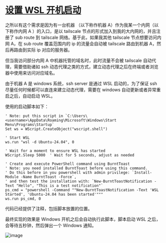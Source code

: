 # [设置 WSL 开机启动](https://github.com/isvicy/gitblog/issues/1)

之所以有这个需求是因为有一台机器 （以下称作机器 A）作为我某一个内网（以下称作内网 A ）的入口，是以 tailscale 节点的形式加入到我的大内网的，并且注册了 sub route 到 tailscale 网络。基于此，如果我其他 tailscale 节点想要访问内网 A，在 sub route 覆盖范围内的 ip 的流量会自动被 tailscale 路由到机器 A，然后再路由到实际 ip 对应的服务器。

但当我访问部分内网 A 中机器托管的域名时，此时流量不会被 tailscale 自动代理，需要借助诸如  ssh 动态代理之类的方式，建立动态代理之后在终端或者浏览器中使用来访问对应域名。

由于机器 A 是 windows 系统，ssh server 是通过 WSL 启动的，为了保证 ssh 尽量任何时候都可以直连来建立动态代理，需要在 windows 自动更新或者异常重启之后，自动启动 WSL。

使用的启动脚本如下：

```vbs
' Note: put this script in `C:\Users\<username>\AppData\Roaming\Microsoft\Windows\Start Menu\Programs\Startup`
Set ws = WScript.CreateObject("wscript.shell")

' Start WSL
ws.run "wsl -d Ubuntu-24.04", 0

' Wait for a moment to ensure WSL has started
WScript.Sleep 5000  ' Wait for 5 seconds, adjust as needed

' Create and execute PowerShell command using BurntToast
' Note: you need installed BurntToast before using this command.
' Do this before in you powershell with admin privilege: `Install-Module -Name BurntToast -Force`,
' and then test the installation with: `New-BurntToastNotification -Text "Hello", "This is a test notification"`
ps_cmd = "powershell -Command ""New-BurntToastNotification -Text 'WSL Started', 'Ubuntu-24.04 has been started'"""
ws.run ps_cmd, 0
```

代码已经提供了注释，包括脚本放置的位置。 

最终实现的效果是 Windows 开机之后会自动执行此脚本，脚本启动 WSL 之后，会等待五秒钟，然后弹出一个 Windows 通知。

![image](https://github.com/user-attachments/assets/551765dd-a00b-4be0-89b2-a3894d4a360c)
